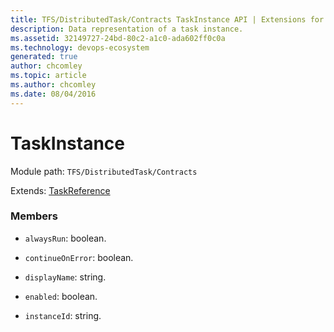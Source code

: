 ```yaml
---
title: TFS/DistributedTask/Contracts TaskInstance API | Extensions for Azure DevOps Services
description: Data representation of a task instance.
ms.assetid: 32149727-24bd-80c2-a1c0-ada602ff0c0a
ms.technology: devops-ecosystem
generated: true
author: chcomley
ms.topic: article
ms.author: chcomley
ms.date: 08/04/2016
---
```


# TaskInstance

Module path: `TFS/DistributedTask/Contracts`

Extends: [TaskReference](../../../TFS/DistributedTask/Contracts/TaskReference.md)

### Members

* `alwaysRun`: boolean.

* `continueOnError`: boolean.

* `displayName`: string.

* `enabled`: boolean.

* `instanceId`: string.
